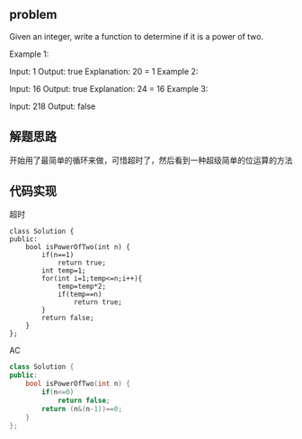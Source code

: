 ## problem 
Given an integer, write a function to determine if it is a power of two.

Example 1:

Input: 1
Output: true 
Explanation: 20 = 1
Example 2:

Input: 16
Output: true
Explanation: 24 = 16
Example 3:

Input: 218
Output: false
## 解题思路
开始用了最简单的循环来做，可惜超时了，然后看到一种超级简单的位运算的方法

## 代码实现
超时
```
class Solution {
public:
    bool isPowerOfTwo(int n) {
        if(n==1)
            return true;
        int temp=1;
        for(int i=1;temp<=n;i++){
            temp=temp*2;
            if(temp==n)
                return true;
        }
        return false;
    }
};
```
AC
```C++
class Solution {
public:
    bool isPowerOfTwo(int n) {
        if(n<=0)
            return false;
        return (n&(n-1))==0;
    }
};
```
